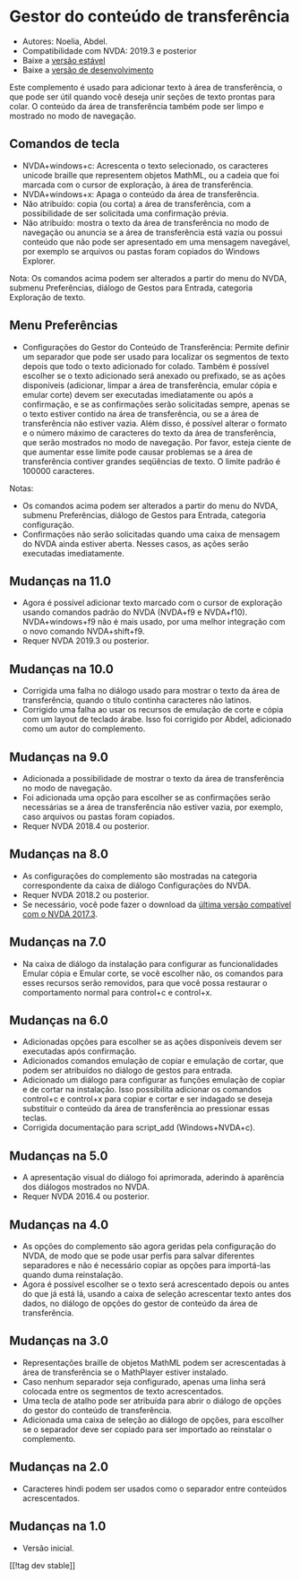 # Gestor do conteúdo de transferência #

*	Autores: Noelia, Abdel.
*	Compatibilidade com NVDA: 2019.3 e posterior
*	Baixe a [versão estável][1]
*	Baixe a [versão de desenvolvimento][2]

Este complemento é usado para adicionar texto à área de transferência, o que
pode ser útil quando você deseja unir seções de texto prontas para colar. O
conteúdo da área de transferência também pode ser limpo e mostrado no modo
de navegação.

## Comandos de tecla ##

* NVDA+windows+c: Acrescenta o texto selecionado, os caracteres unicode
  braille que representem objetos MathML, ou a cadeia que foi marcada com o
  cursor de exploração, à área de transferência.
* NVDA+windows+x: Apaga o conteúdo da área de transferência.
* Não atribuído: copia (ou corta) a área de transferência, com a
  possibilidade de ser solicitada uma confirmação prévia.
* Não atribuído: mostra o texto da área de transferência no modo de
  navegação ou anuncia se a área de transferência está vazia ou possui
  conteúdo que não pode ser apresentado em uma mensagem navegável, por
  exemplo se arquivos ou pastas foram copiados do Windows Explorer.

Nota: Os comandos acima podem ser alterados a partir do menu do NVDA,
submenu Preferências, diálogo de Gestos para Entrada, categoria Exploração
de texto.

## Menu Preferências ##
*	Configurações do Gestor do Conteúdo de Transferência: Permite definir um separador que pode ser usado para localizar os segmentos de texto depois que todo o texto adicionado for colado.
Também é possível escolher se o texto adicionado será anexado ou prefixado, se as ações disponíveis (adicionar, limpar a área de transferência, emular cópia e emular corte) devem ser executadas imediatamente ou após a confirmação, e se as confirmações serão solicitadas sempre, apenas se o texto estiver contido na área de transferência, ou se a área de transferência não estiver vazia.
Além disso, é possível alterar o formato e o número máximo de caracteres do texto da área de transferência, que serão mostrados no modo de navegação. Por favor, esteja ciente de que aumentar esse limite pode causar problemas se a área de transferência contiver grandes seqüências de texto. O limite padrão é 100000 caracteres.

Notas:

*	Os comandos acima podem ser alterados a partir do menu do NVDA, submenu
  Preferências, diálogo de Gestos para Entrada, categoria configuração.
*	Confirmações não serão solicitadas quando uma caixa de mensagem do NVDA
  ainda estiver aberta. Nesses casos, as ações serão executadas
  imediatamente.

## Mudanças na 11.0
* Agora é possível adicionar texto marcado com o cursor de exploração usando
  comandos padrão do NVDA (NVDA+f9 e NVDA+f10). NVDA+windows+f9 não é mais
  usado, por uma melhor integração com o novo comando NVDA+shift+f9.
* Requer NVDA 2019.3 ou posterior.

## Mudanças na 10.0
* Corrigida uma falha no diálogo usado para mostrar o texto da área de
  transferência, quando o título continha caracteres não latinos.
* Corrigido uma falha ao usar os recursos de emulação de corte e cópia com
  um layout de teclado árabe. Isso foi corrigido por Abdel, adicionado como
  um autor do complemento.

## Mudanças na 9.0

* Adicionada a possibilidade de mostrar o texto da área de transferência no
  modo de navegação.
* Foi adicionada uma opção para escolher se as confirmações serão
  necessárias se a área de transferência não estiver vazia, por exemplo,
  caso arquivos ou pastas foram copiados.
* Requer NVDA 2018.4 ou posterior.

## Mudanças na 8.0 ##

* As configurações do complemento são mostradas na categoria correspondente
  da caixa de diálogo Configurações do NVDA.
* Requer NVDA 2018.2 ou posterior.
* Se necessário, você pode fazer o download da [última versão compatível com
  o NVDA 2017.3][3].

## Mudanças na 7.0

* Na caixa de diálogo da instalação para configurar as funcionalidades
  Emular cópia e Emular corte, se você escolher não, os comandos para esses
  recursos serão removidos, para que você possa restaurar o comportamento
  normal para control+c e control+x.

## Mudanças na 6.0

*	 Adicionadas opções para escolher se as ações disponíveis devem ser executadas após confirmação.
*	Adicionados comandos emulação de copiar e emulação de cortar, que podem ser atribuídos no diálogo de gestos para entrada.
*	 Adicionado um diálogo para configurar as funções emulação de copiar e de cortar na instalação. Isso possibilita adicionar os comandos control+c e control+x para copiar e cortar e ser indagado se deseja substituir o conteúdo da área de transferência ao pressionar essas teclas.
*	Corrigida documentação para script_add (Windows+NVDA+c).

## Mudanças na 5.0 ##

*	A apresentação visual do diálogo foi aprimorada, aderindo à aparência dos
  diálogos mostrados no NVDA.
*	Requer NVDA 2016.4 ou posterior.

## Mudanças na 4.0 ##
*	As opções do complemento são agora geridas pela configuração do NVDA, de
  modo que se pode usar perfis para salvar diferentes separadores e não é
  necessário copiar as opções para importá-las quando duma reinstalação.
*	Agora é possível escolher se o texto será acrescentado depois ou antes do
  que já está lá, usando a caixa de seleção acrescentar texto antes dos
  dados, no diálogo de opções do gestor de conteúdo da área de
  transferência.

## Mudanças na 3.0 ##
*	Representações braille de objetos MathML podem ser acrescentadas à área de
  transferência se o MathPlayer estiver instalado.
*	Caso nenhum separador seja configurado, apenas uma linha será colocada
  entre os segmentos de texto acrescentados.
*	Uma tecla de atalho pode ser atribuída para abrir o diálogo de opções do
  gestor do conteúdo de transferência.
*	Adicionada uma caixa de seleção ao diálogo de opções, para escolher se o
  separador deve ser copiado para ser importado ao reinstalar o complemento.

## Mudanças na 2.0 ##
*	Caracteres hindi podem ser usados como o separador entre conteúdos
  acrescentados.

## Mudanças na 1.0 ##
*	Versão inicial.

[[!tag dev stable]]

[1]: https://addons.nvda-project.org/files/get.php?file=ccd

[2]: https://addons.nvda-project.org/files/get.php?file=ccd-dev

[3]: https://addons.nvda-project.org/files/get.php?file=ccd-o
